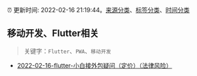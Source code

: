 :alarm_clock: 更新时间: 2022-02-16 21:19:44。[来源分类](../README.md)、[标签分类](../TAGS.md)、[时间分类](../TIMELINE.md)

## 移动开发、Flutter相关


> 关键字：`Flutter`、`PWA`、`移动开发`



- [2022-02-16-flutter-小白接外包疑问（定价）（法律风险）](https://www.v2ex.com/t/834354) 